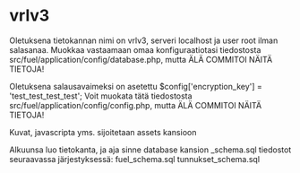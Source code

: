 # vrlv3

Oletuksena tietokannan nimi on vrlv3, serveri localhost ja user root ilman salasanaa. Muokkaa vastaamaan omaa konfiguraatiotasi tiedostosta src/fuel/application/config/database.php, mutta ÄLÄ COMMITOI NÄITÄ TIETOJA!

Oletuksena salausavaimeksi on asetettu $config['encryption_key'] = 'test_test_test_test';
Voit muokata tätä tiedostosta src/fuel/application/config/config.php, mutta ÄLÄ COMMITOI NÄITÄ TIETOJA!

Kuvat, javascripta yms. sijoitetaan assets kansioon

Alkuunsa luo tietokanta, ja aja sinne database kansion _schema.sql tiedostot seuraavassa järjestyksessä:
fuel_schema.sql
tunnukset_schema.sql



